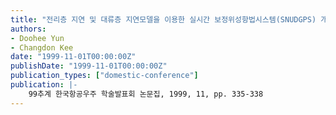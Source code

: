 ```yaml
---
title: "전리층 지연 및 대류층 지연모델을 이용한 실시간 보정위성항법시스템(SNUDGPS) 개발"
authors:
- Doohee Yun
- Changdon Kee
date: "1999-11-01T00:00:00Z"
publishDate: "1999-11-01T00:00:00Z"
publication_types: ["domestic-conference"]
publication: |-
    99추계 한국항공우주 학술발표회 논문집, 1999, 11, pp. 335-338
---
```

